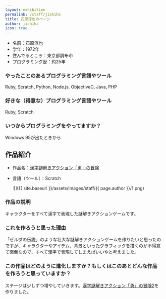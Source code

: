 ```yaml
---
layout: exhibition
permalink: /staff/jishiha
title: 石原淳也のページ
author: jishiha
icon: true
---
```

- 名前：石原淳也
- 学年：1972年
- 住んでるところ：東京都調布市
- プログラミング歴：約25年

### やったことのあるプログラミング言語やツール

Ruby, Scratch, Python, Node.js, ObjectiveC, Java, PHP

### 好きな（得意な）プログラミング言語やツール

Ruby, Scratch

### いつからプログラミングをやってますか？

Windows 95が出たときから

## 作品紹介

- 作品名：[漢字謎解きアクション「勇」の冒険](https://scratch.mit.edu/projects/169268428/)
- 言語（ツール）：Scratch

    ![]({{ site.baseurl }}/assets/images/staff/{{ page.author }}/1.png)

### 作品の説明

キャラクターをすべて漢字で表現した謎解きアクションゲームです。

### これを作ろうと思った理由

「ゼルダの伝説」のような壮大な謎解きアクションゲームを作りたいと思ったのですが、キャラクターやアイテム、背景といったグラフィックを描くのが不得意て面倒なので、すべて漢字で表現してしまえばいいやと考えました。

### この作品はどのように進化しますか？もしくはこのあとどんな作品を作ろうと思っていますか？

ステージは少しずつ増やしていきます。[漢字謎解きアクション「勇」の冒険2](https://scratch.mit.edu/projects/427402420/)を作りました。

